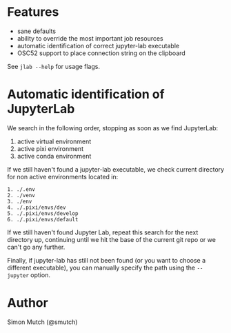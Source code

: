 # Features

- sane defaults
- ability to override the most important job resources
- automatic identification of correct jupyter-lab executable
- OSC52 support to place connection string on the clipboard

See `jlab --help` for usage flags.


# Automatic identification of JupyterLab

We search in the following order, stopping as soon as we find JupyterLab:

1. active virtual environment
2. active pixi environment
3. active conda environment

If we still haven't found a jupyter-lab executable, we check current directory
for non active environments located in:

    1. ./.env
    2. ./venv
    3. ./env
    4. ./.pixi/envs/dev
    5. ./.pixi/envs/develop
    6. ./.pixi/envs/default

If we still haven't found Jupyter Lab, repeat this search for the next
directory up, continuing until we hit the base of the current git repo or we
can't go any further.

Finally, if jupyter-lab has still not been found (or you want to choose a
different executable), you can manually specify the path using the `--jupyter`
option.

# Author

Simon Mutch (@smutch)
